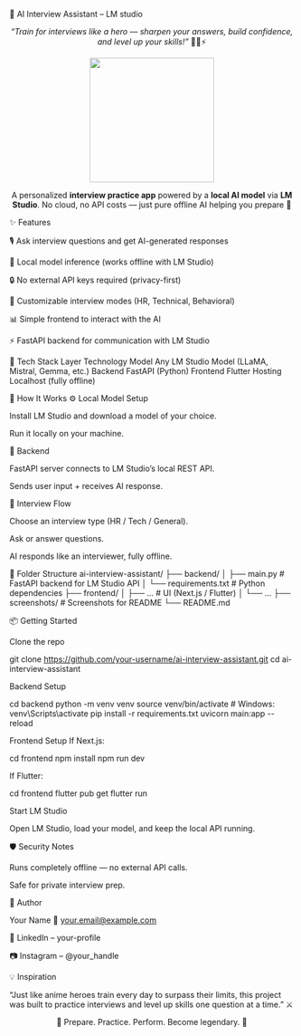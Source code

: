 🤖 AI Interview Assistant – LM studio
<p align="center"> <em>“Train for interviews like a hero — sharpen your answers, build confidence, and level up your skills!”</em> 🎤💼⚡ </p> <p align="center"> <img src="https://media.giphy.com/media/v1.Y2lkPTc5MGI3NjExYnQ0aXk0YjFmbzZjZjR2dXRhdXVkODdya2hsZXd0c3dtanp6dnI3cyZlcD12MV9naWZzX3NlYXJjaCZjdD1n/tJMUH7kTD8nVJHDKmi/giphy.gif" height="220"/> </p> <p align="center"> A personalized <strong>interview practice app</strong> powered by a <strong>local AI model</strong> via <strong>LM Studio</strong>. No cloud, no API costs — just pure offline AI helping you prepare 🚀 </p>
✨ Features

🎙️ Ask interview questions and get AI-generated responses

🧠 Local model inference (works offline with LM Studio)

🔒 No external API keys required (privacy-first)

🎯 Customizable interview modes (HR, Technical, Behavioral)

📊 Simple frontend to interact with the AI

⚡ FastAPI backend for communication with LM Studio

🧱 Tech Stack
Layer	Technology
Model	Any LM Studio Model (LLaMA, Mistral, Gemma, etc.)
Backend	FastAPI (Python)
Frontend	Flutter 
Hosting	Localhost (fully offline)



🧩 How It Works
⚙️ Local Model Setup

Install LM Studio and download a model of your choice.

Run it locally on your machine.

🔗 Backend

FastAPI server connects to LM Studio’s local REST API.

Sends user input + receives AI response.

🎤 Interview Flow

Choose an interview type (HR / Tech / General).

Ask or answer questions.

AI responds like an interviewer, fully offline.

📁 Folder Structure
ai-interview-assistant/
├── backend/
│   ├── main.py          # FastAPI backend for LM Studio API
│   └── requirements.txt # Python dependencies
├── frontend/
│   ├── ...              # UI (Next.js / Flutter)
│   └── ...
├── screenshots/         # Screenshots for README
└── README.md

📦 Getting Started

Clone the repo

git clone https://github.com/your-username/ai-interview-assistant.git
cd ai-interview-assistant


Backend Setup

cd backend
python -m venv venv
source venv/bin/activate   # Windows: venv\Scripts\activate
pip install -r requirements.txt
uvicorn main:app --reload


Frontend Setup
If Next.js:

cd frontend
npm install
npm run dev


If Flutter:

cd frontend
flutter pub get
flutter run


Start LM Studio

Open LM Studio, load your model, and keep the local API running.

🛡️ Security Notes

Runs completely offline — no external API calls.

Safe for private interview prep.

🙋 Author

Your Name
📧 your.email@example.com

💼 LinkedIn – your-profile

📷 Instagram – @your_handle

💡 Inspiration

“Just like anime heroes train every day to surpass their limits, this project was built to practice interviews and level up skills one question at a time.” ⚔️

<p align="center">🚀 Prepare. Practice. Perform. Become legendary. 🌟</p>
